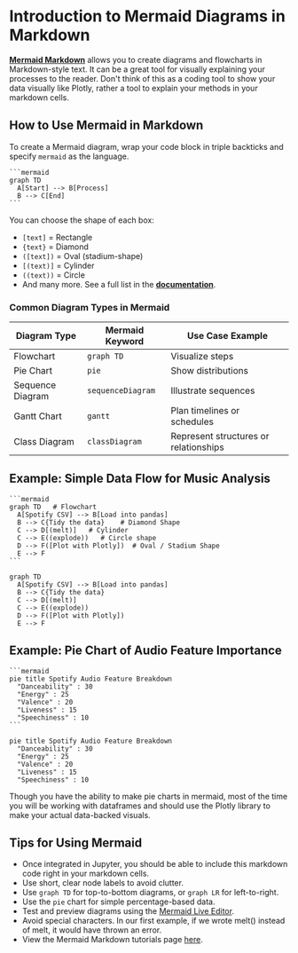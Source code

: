 # Introduction to Mermaid Diagrams in Markdown

**[Mermaid Markdown](https://mermaid.js.org/)** allows you to create diagrams and flowcharts in Markdown-style text. It can be a great tool for visually explaining your processes to the reader. Don't think of this as a coding tool to show your data visually like Plotly, rather a tool to explain your methods in your markdown cells. 


## How to Use Mermaid in Markdown

To create a Mermaid diagram, wrap your code block in triple backticks and specify `mermaid` as the language.
 
````
```mermaid
graph TD
  A[Start] --> B[Process]
  B --> C[End]
```
````

You can choose the shape of each box:
- `[text]` = Rectangle
- `{text}` = Diamond
- `([text])` = Oval (stadium-shape)
- `[(text)]` = Cylinder
- `((text))` = Circle
- And many more. See a full list in the **[documentation](https://mermaid.js.org/syntax/flowchart.html)**.


### Common Diagram Types in Mermaid

| Diagram Type       | Mermaid Keyword    | Use Case Example                                 |
|--------------------|--------------------|--------------------------------------------------|
| Flowchart          | `graph TD`         | Visualize  steps                  |
| Pie Chart          | `pie`              | Show distributions                               |
| Sequence Diagram   | `sequenceDiagram`  | Illustrate sequences                             |
| Gantt Chart        | `gantt`            | Plan  timelines or schedules      |
| Class Diagram      | `classDiagram`     | Represent structures or  relationships |



## Example: Simple Data Flow for Music Analysis

````
```mermaid
graph TD   # Flowchart
  A[Spotify CSV] --> B[Load into pandas]
  B --> C{Tidy the data}    # Diamond Shape
  C --> D[(melt)]   # Cylinder
  C --> E((explode))   # Circle shape
  D --> F([Plot with Plotly])  # Oval / Stadium Shape
  E --> F
```
````

```mermaid
graph TD
  A[Spotify CSV] --> B[Load into pandas]
  B --> C{Tidy the data}
  C --> D[(melt)]
  C --> E((explode))
  D --> F([Plot with Plotly])
  E --> F
```




## Example: Pie Chart of Audio Feature Importance

````
```mermaid
pie title Spotify Audio Feature Breakdown
  "Danceability" : 30
  "Energy" : 25
  "Valence" : 20
  "Liveness" : 15
  "Speechiness" : 10
```
````

```mermaid
pie title Spotify Audio Feature Breakdown
  "Danceability" : 30
  "Energy" : 25
  "Valence" : 20
  "Liveness" : 15
  "Speechiness" : 10
```

Though you have the ability to make pie charts in mermaid, most of the time you will be working with dataframes and should use the Plotly library to make your actual data-backed visuals.



## Tips for Using Mermaid 

- Once integrated in Jupyter, you should be able to include this markdown code right in your markdown cells.
- Use short, clear node labels to avoid clutter.
- Use `graph TD` for top-to-bottom diagrams, or `graph LR` for left-to-right.
- Use the `pie` chart for simple percentage-based data.
- Test and preview diagrams using the [Mermaid Live Editor](https://mermaid.live).
- Avoid special characters. In our first example, if we wrote melt() instead of melt, it would have thrown an error.
- View the Mermaid Markdown tutorials page [here](https://mermaid.js.org/ecosystem/tutorials.html).
